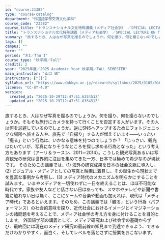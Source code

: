 ```yaml
---
id: "course:23382"
type: "course-catalog"
department: "外国語学部交流文化学科"
course_code: "23382"
course_title: "トランスナショナル文化特殊講義（メディア社会学） ／SPECIAL LECTURE ON TRANSNATIONAL STUDIES"
title: "トランスナショナル文化特殊講義（メディア社会学） ／SPECIAL LECTURE ON TRANSNATIONAL STUDIES"
summary: "旅するとき、人はなぜ写真を撮るのでしょうか。何を撮り、何を撮らないのでしょうか。そもそも旅行にカメラを持って行くことを否定する人がいます。その人は何を忌避しているのでしょうか。逆にSNSへアップするためにフォトジェニックな場所へ旅する人や、…"
tags: []
campus: ""
term: ""
period: "木1／Thu 1"
course_type: "秋学期／Fall"
credits: 2
year: "2025年度／2025 Academic Year 秋学期／FALL SEMESTER"
main_instructor: "山口 誠"
instructors: ["[]"]
syllabus_url: "https://www.dokkyo.ac.jp/research/syllabus/2025/0105/0105_23382_ja_JP.html"
license: "CC-BY-4.0"
version:
  created_at: "2025-10-29T12:47:51.635451Z"
  updated_at: "2025-10-29T12:47:51.635451Z"
---
```

旅するとき、人はなぜ写真を撮るのでしょうか。何を撮り、何を撮らないのでしょうか。そもそも旅行にカメラを持って行くことを否定する人がいます。その人は何を忌避しているのでしょうか。逆にSNSへアップするためにフォトジェニックな場所へ旅する人や、旅先で「自撮り」する人が増えています――いったい「撮る」という行為は、いかなる意味を持つのでしょうか？ 「じっさい、観光はたいていが、写真になりそうなところを探し求める行為となった」という考え方もあります（アーリ＆ラースン、2011＝2014）。こうした観光写真あるいは写真観光の研究は世界的に注目を集めてきた一方、日本では極めて希少なのが現状です。 そのためこの講義では、(1) 海外の研究成果を日本の社会文脈に導入し、(2) ビジュアル・メディアとしての写真と映画に着目し、その誕生から現状までを豊富な事例から考察し、(3) メディア時代のメカニズムを明らかにすることを試みます。 いまやメディアを一切使わずに一日を終えることは、ほぼ不可能な時代です。家族や友人などと話さない日はあっても、スマホやテレビや新聞や書籍に触れない日は無く、ここにゲームや音楽や動画も加えれば、現代は「メディア時代」であるといえます。そのため、この講義では「観る」という行為（パフォーマンス）の社会的意味を探り、近代社会におけるイメージとイマジネーションの諸問題を考えることで、メディア社会学の考え方を身に付けることを目的とします。 外国語学部の講義として、メディア研究および社会学の基礎から学び、最終回には現在のメディア研究の最前線の知見まで到達できるよう、できるだけわかりやすく、面白く、そしてレベルを落とさずに授業をおこないます。
